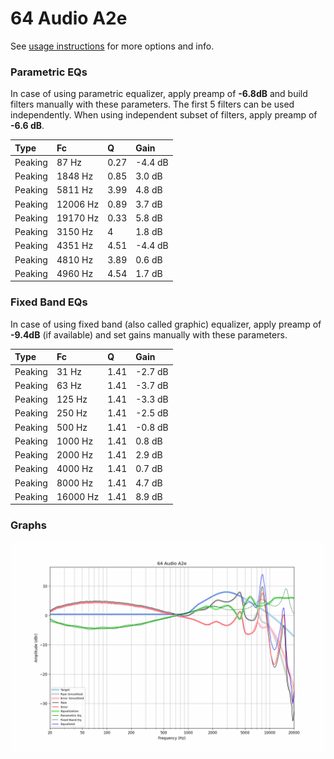 # 64 Audio A2e
See [usage instructions](https://github.com/jaakkopasanen/AutoEq#usage) for more options and info.

### Parametric EQs
In case of using parametric equalizer, apply preamp of **-6.8dB** and build filters manually
with these parameters. The first 5 filters can be used independently.
When using independent subset of filters, apply preamp of **-6.6 dB**.

| Type    | Fc       |    Q | Gain    |
|:--------|:---------|:-----|:--------|
| Peaking | 87 Hz    | 0.27 | -4.4 dB |
| Peaking | 1848 Hz  | 0.85 | 3.0 dB  |
| Peaking | 5811 Hz  | 3.99 | 4.8 dB  |
| Peaking | 12006 Hz | 0.89 | 3.7 dB  |
| Peaking | 19170 Hz | 0.33 | 5.8 dB  |
| Peaking | 3150 Hz  | 4    | 1.8 dB  |
| Peaking | 4351 Hz  | 4.51 | -4.4 dB |
| Peaking | 4810 Hz  | 3.89 | 0.6 dB  |
| Peaking | 4960 Hz  | 4.54 | 1.7 dB  |

### Fixed Band EQs
In case of using fixed band (also called graphic) equalizer, apply preamp of **-9.4dB**
(if available) and set gains manually with these parameters.

| Type    | Fc       |    Q | Gain    |
|:--------|:---------|:-----|:--------|
| Peaking | 31 Hz    | 1.41 | -2.7 dB |
| Peaking | 63 Hz    | 1.41 | -3.7 dB |
| Peaking | 125 Hz   | 1.41 | -3.3 dB |
| Peaking | 250 Hz   | 1.41 | -2.5 dB |
| Peaking | 500 Hz   | 1.41 | -0.8 dB |
| Peaking | 1000 Hz  | 1.41 | 0.8 dB  |
| Peaking | 2000 Hz  | 1.41 | 2.9 dB  |
| Peaking | 4000 Hz  | 1.41 | 0.7 dB  |
| Peaking | 8000 Hz  | 1.41 | 4.7 dB  |
| Peaking | 16000 Hz | 1.41 | 8.9 dB  |

### Graphs
![](./64%20Audio%20A2e.png)